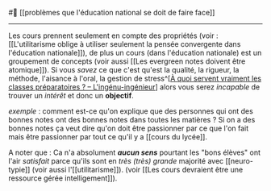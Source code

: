 #🌲  [[problèmes que l'éducation national se doit de faire face]]

---
Les cours prennent seulement en compte des propriétés (voir : [[L'utilitarisme oblige à utiliser seulement la pensée convergente dans l'éducation nationale]]), de plus un cours (dans l'éducation nationale) est un groupement de concepts (voir aussi [[Les evergreen notes doivent être atomique]]). Si vous *savez* ce que c'est qu'est la qualité, la rigueur, la méthode, l'aisance à l'oral, la gestion de stress^[[À quoi servent vraiment les classes préparatoires ? – L'ingénu-ingénieur](https://ingenuingenieur.wordpress.com/2014/11/14/a-quoi-servent-vraiment-les-classes-preparatoires/)] alors vous serez *incapable* de trouver un *intérêt* et donc un **objectif**.

*exemple* : comment est-ce qu'on explique que des personnes qui ont des bonnes notes ont des bonnes notes dans toutes les matières ? Si on a des bonnes notes ça veut dire qu'on doit être passionner par ce que l'on fait mais être passionner par tout ce qu'il y a [[cours du lycée]]. 

A noter que : Ca n'a absolument ***aucun sens*** pourtant les "bons élèves" ont l'air *satisfait* parce qu'ils sont en *très (très) grande* majorité avec [[neuro-typie]] (voir aussi l'[[utilitarisme]]). (voir [[Les cours devraient être une ressource gérée intelligement]]).